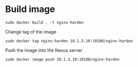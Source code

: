
# Build image

```
sudo docker build . -t nginx-harden
```
Change tag of the image
```
sudo docker tag nginx-harden 10.1.5.10:10100/nginx-harden
```
Push the image into the Nexus server
```
sudo docker image push 10.1.5.10:10100/nginx-harden
```
